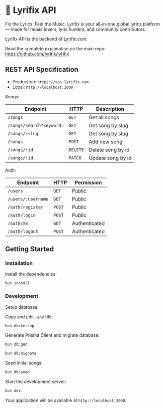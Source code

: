 # 🎵 Lyrifix API

Fix the Lyrics. Feel the Music. Lyrifix is your all-in-one global lyrics platform — made for music lovers, lyric hunters, and community contributors.

Lyrifix API is the backend of Lyrifix.com.

Read the complete explanation on the main repo: <https://github.com/lyrifix/lyrifix>

## REST API Specification

- Production: `https://api.lyrifix.com`
- Local: `http://localhost:3000`

Songs:

| Endpoint                 | HTTP     | Description       |
| ------------------------ | -------- | ----------------- |
| `/songs`                 | `GET`    | Get all songs     |
| `/songs/search?keyword=` | `GET`    | Get song by slug  |
| `/songs/:slug`           | `GET`    | Get song by slug  |
| `/songs`                 | `POST`   | Add new song      |
| `/songs/:id`             | `DELETE` | Delete song by id |
| `/songs/:id`             | `PATCH`  | Update song by id |

Auth:

| Endpoint           | HTTP   | Permission    |
| ------------------ | ------ | ------------- |
| `/users`           | `GET`  | Public        |
| `/users/:username` | `GET`  | Public        |
| `/auth/register`   | `POST` | Public        |
| `/auth/login`      | `POST` | Public        |
| `/auth/me`         | `GET`  | Authenticated |
| `/auth/logout`     | `POST` | Authenticated |

## Getting Started

### Installation

Install the dependencies:

```bash
bun install
```

### Development

Setup database:

Copy and edit `.env` file:

```bash
bun docker:up
```

Generate Prisma Client and migrate database:

```bash
bun db:gen
```

```bash
bun db:migrate
```

Seed initial songs:

```bash
bun db:seed
```

Start the development server:

```bash
bun dev
```

Your application will be available at `http://localhost:3000`.
